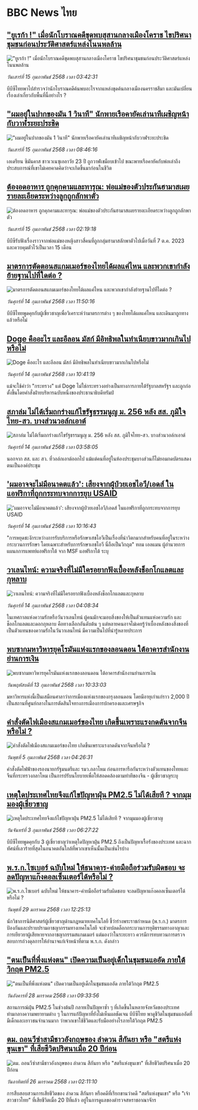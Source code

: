 # BBC News ไทย## ["ยูเรก้า !" เมื่อนักโบราณคดีขุดพบสุสานกลางเมืองโคราช ไขปริศนาชุมชนก่อนประวัติศาสตร์แหล่งโนนพลล้าน](https://www.bbc.com/thai/articles/cly40308dwpo?at_campaign=githubrss)!["ยูเรก้า !" เมื่อนักโบราณคดีขุดพบสุสานกลางเมืองโคราช ไขปริศนาชุมชนก่อนประวัติศาสตร์แหล่งโนนพลล้าน](https://ichef.bbci.co.uk/ace/standard/240/cpsprodpb/4cdf/live/c2591240-e9e3-11ef-bd1b-d536627785f2.jpg)_วันเสาร์ที่ 15 กุมภาพันธ์ 2568 เวลา 03:42:31_บีบีซีไทยพาไปสำรวจว่านักโบราณคดีค้นพบอะไรจากแหล่งขุดค้นกลางเมืองนครราชสีมา และมันเปลี่ยนเรื่องเล่าเกี่ยวกับพื้นที่นี้อย่างไร ?## ["ผมอยู่ในปากของมัน 1 วินาที" นักพายเรือคายัคเล่านาทีเผชิญหน้ากับวาฬระยะประชิด](https://www.bbc.com/thai/articles/cn57026p9z1o?at_campaign=githubrss)!["ผมอยู่ในปากของมัน 1 วินาที" นักพายเรือคายัคเล่านาทีเผชิญหน้ากับวาฬระยะประชิด](https://ichef.bbci.co.uk/ace/standard/240/cpsprodpb/542d/live/467716e0-ead8-11ef-b987-ff602c3d605d.jpg)_วันเสาร์ที่ 15 กุมภาพันธ์ 2568 เวลา 08:46:16_เอเดรียน ซิมันคาส ชาวเวเนซุเอลาวัย 23 ปี ถูกวาฬเขมือบเข้าไป ขณะพายเรือคายัคกับพ่อเล่าถึงประสบการณ์ที่เขาไม่เคยคาดคิดว่าจะเกิดขึ้นมาก่อนในชีวิต## [ต้องอดอาหาร ถูกคุกคามและทารุณ: พ่อแม่ของตัวประกันฮามาสเผยรายละเอียดระหว่างลูกถูกลักพาตัว](https://www.bbc.com/thai/articles/c4gz1jey5zyo?at_campaign=githubrss)![ต้องอดอาหาร ถูกคุกคามและทารุณ: พ่อแม่ของตัวประกันฮามาสเผยรายละเอียดระหว่างลูกถูกลักพาตัว](https://ichef.bbci.co.uk/ace/standard/240/cpsprodpb/5b52/live/61bc8c00-ea29-11ef-bd1b-d536627785f2.jpg)_วันเสาร์ที่ 15 กุมภาพันธ์ 2568 เวลา 02:19:18_บีบีซีรับฟังเรื่องราวจากพ่อแม่ของหญิงสาวสี่คนที่ถูกกลุ่มฮามาสลักพาตัวไปเมื่อวันที่ 7 ต.ค. 2023 และควบคุมตัวไว้เป็นเวลา 15 เดือน## [มาตรการตัดตอนสแกมเมอร์ของไทยได้ผลแค่ไหน และพวกเขากำลังย้ายฐานไปที่ใดต่อ ?](https://www.bbc.com/thai/articles/cd64dp43w69o?at_campaign=githubrss)![มาตรการตัดตอนสแกมเมอร์ของไทยได้ผลแค่ไหน และพวกเขากำลังย้ายฐานไปที่ใดต่อ ?](https://ichef.bbci.co.uk/ace/standard/240/cpsprodpb/c9a7/live/2c4d0870-eab9-11ef-a819-277e390a7a08.jpg)_วันศุกร์ที่ 14 กุมภาพันธ์ 2568 เวลา 11:50:16_บีบีซีไทยพูดคุยกับผู้เชี่ยวชาญเพื่อวิเคราะห์ว่ามาตรการต่าง ๆ ของไทยได้ผลแค่ไหน และเดินมาถูกทางแล้วหรือไม่## [Doge คืออะไร และอีลอน มัสก์ มีอิทธิพลในทำเนียบขาวมากเกินไปหรือไม่](https://www.bbc.com/thai/articles/cm29d1n2ly3o?at_campaign=githubrss)![Doge คืออะไร และอีลอน มัสก์ มีอิทธิพลในทำเนียบขาวมากเกินไปหรือไม่](https://ichef.bbci.co.uk/ace/standard/240/cpsprodpb/4398/live/6405c340-ea2a-11ef-a819-277e390a7a08.png)_วันศุกร์ที่ 14 กุมภาพันธ์ 2568 เวลา 10:41:19_แม้จะใช้คำว่า "กระทรวง" แต่ Doge ไม่ใช่กระทรวงอย่างเป็นทางการภายใต้รัฐบาลสหรัฐฯ และถูกก่อตั้งขึ้นโดยคำสั่งฝ่ายบริหารฉบับหนึ่งของประธานาธิบดีทรัมป์## [สภาล่ม ไม่ได้เริ่มถกร่างแก้ไขรัฐธรรมนูญ ม. 256 หลัง สส. ภูมิใจไทย-สว. บางส่วนวอล์กเอาต์](https://www.bbc.com/thai/articles/cvg8y2dvvz7o?at_campaign=githubrss)![สภาล่ม ไม่ได้เริ่มถกร่างแก้ไขรัฐธรรมนูญ ม. 256 หลัง สส. ภูมิใจไทย-สว. บางส่วนวอล์กเอาต์](https://ichef.bbci.co.uk/ace/standard/240/cpsprodpb/fcb0/live/9b390420-e9cc-11ef-bd1b-d536627785f2.jpg)_วันศุกร์ที่ 14 กุมภาพันธ์ 2568 เวลา 03:58:05_นอกจาก สส. และ สว. ที่วอล์กเอาต์ออกไป แม้แต่คนที่อยู่ในห้องประชุมบางส่วนก็ไม่ยอมกดบัตรแสดงตนเป็นองค์ประชุม## ['ผมอาจจะไม่มีอนาคตแล้ว': เสียงจากผู้ป่วยเอชไอวี/เอดส์ ในแอฟริกาที่ถูกกระทบจากการยุบ USAID](https://www.bbc.com/thai/articles/cx2p8e05y5zo?at_campaign=githubrss)!['ผมอาจจะไม่มีอนาคตแล้ว': เสียงจากผู้ป่วยเอชไอวี/เอดส์ ในแอฟริกาที่ถูกกระทบจากการยุบ USAID](https://ichef.bbci.co.uk/ace/standard/240/cpsprodpb/45cd/live/a276fe10-e9e3-11ef-99ae-3ba7c1f638fe.jpg)_วันศุกร์ที่ 14 กุมภาพันธ์ 2568 เวลา 10:16:43_"การหยุดชะงักระหว่างการรับบริการหรือรักษาเฮชไอวีเป็นเรื่องที่น่าวิตกมากสำหรับคนที่อยู่ในระหว่างกระบวนการรักษา โดยเฉพาะสำหรับการรักษาเอชไอวี นี่ถือเป็นวิกฤต" ทอม เอลแมน ผู้อำนวยการแผนกการแพทย์แอฟริกาใต้ จาก MSF แอฟริกาใต้ ระบุ## [วาเลนไทน์: ความจริงที่ไม่มีใครอยากฟังเบื้องหลังช็อกโกแลตและกุหลาบ](https://www.bbc.com/thai/articles/c5y7n7rk410o?at_campaign=githubrss)![วาเลนไทน์: ความจริงที่ไม่มีใครอยากฟังเบื้องหลังช็อกโกแลตและกุหลาบ](https://ichef.bbci.co.uk/ace/standard/240/cpsprodpb/6e80/live/1c036570-ea07-11ef-a819-277e390a7a08.jpg)_วันศุกร์ที่ 14 กุมภาพันธ์ 2568 เวลา 04:08:34_ในเทศกาลแห่งความรักหรือวันวาเลนไทน์ ผู้คนมักจะมอบสิ่งของให้เป็นตัวแทนแห่งความรัก  และช็อกโกแลตและดอกกุหลาบ คือทางเลือกอันดับต้น ๆ แต่หลายคนอาจไม่เคยรู้ว่าเบื้องหลังของสิ่งของที่เป็นตัวแทนของความรักในวันวาเลนไทน์ มีความเป็นไปที่น่ารู้หลายประการ## [พบซากมหาวิหารยุคโรมันแห่งแรกของลอนดอน ใต้อาคารสำนักงานย่านการเงิน](https://www.bbc.com/thai/articles/c39180l8vd2o?at_campaign=githubrss)![พบซากมหาวิหารยุคโรมันแห่งแรกของลอนดอน ใต้อาคารสำนักงานย่านการเงิน](https://ichef.bbci.co.uk/ace/standard/240/cpsprodpb/e866/live/884fac20-e7be-11ef-ae7d-97b156abf29f.jpg)_วันพฤหัสบดีที่ 13 กุมภาพันธ์ 2568 เวลา 10:33:03_มหาวิหารแห่งนี้เป็นเสมือนศาลาว่าการเมืองแห่งแรกของกรุงลอนดอน โดยมีอายุเก่าแก่ราว 2,000 ปี เป็นสถานที่ศูนย์กลางในการตัดสินใจทางการเมืองการปกครองและเศรษฐกิจ## [คำสั่งตัดไฟเมืองสแกมเมอร์ของไทย เกิดขึ้นเพราะแรงกดดันจากจีนหรือไม่ ?](https://www.bbc.com/thai/articles/cvg8399nnq5o?at_campaign=githubrss)![คำสั่งตัดไฟเมืองสแกมเมอร์ของไทย เกิดขึ้นเพราะแรงกดดันจากจีนหรือไม่ ?](https://ichef.bbci.co.uk/ace/standard/240/cpsprodpb/d0f5/live/5cd62af0-e2f1-11ef-bd1b-d536627785f2.jpg)_วันพุธที่ 5 กุมภาพันธ์ 2568 เวลา 04:26:31_คำสั่งตัดไฟฟ้าของรองนายกรัฐมนตรีและ รมว.กลาโหม ก่อนการหารือกันระหว่างตัวแทนของไทยและจีนที่กระทรวงกลาโหม เป็นการปรับนโยบายเพื่อให้สอดคล้องตามท่าทีของจีน - ผู้เชี่ยวชาญระบุ## [เหตุใดประเทศไทยจึงแก้ไขปัญหาฝุ่น PM2.5 ไม่ได้เสียที ? จากมุมมองผู้เชี่ยวชาญ](https://www.bbc.com/thai/articles/c5y7jv0j2y2o?at_campaign=githubrss)![เหตุใดประเทศไทยจึงแก้ไขปัญหาฝุ่น PM2.5 ไม่ได้เสียที ? จากมุมมองผู้เชี่ยวชาญ](https://ichef.bbci.co.uk/ace/standard/240/cpsprodpb/b554/live/a8a937f0-e1e4-11ef-bd1b-d536627785f2.jpg)_วันจันทร์ที่ 3 กุมภาพันธ์ 2568 เวลา 06:27:22_บีบีซีไทยพูดคุยกับ 3 ผู้เชี่ยวชาญว่าเหตุใดปัญหาฝุ่น PM2.5 ถึงเป็นปัญหาเรื้อรังของประเทศ และฉากทัศน์ที่เลวร้ายที่สุดในอนาคตอันใกล้ที่พวกเขาเห็นนั้นเป็นเช่นไรบ้าง## [พ.ร.ก.ไซเบอร์ ฉบับใหม่ ให้ธนาคาร-ค่ายมือถือร่วมรับผิดชอบ จะลดปัญหาแก๊งคอลเซ็นเตอร์ได้หรือไม่ ?](https://www.bbc.com/thai/articles/c20p51zdqnlo?at_campaign=githubrss)![พ.ร.ก.ไซเบอร์ ฉบับใหม่ ให้ธนาคาร-ค่ายมือถือร่วมรับผิดชอบ จะลดปัญหาแก๊งคอลเซ็นเตอร์ได้หรือไม่ ?](https://ichef.bbci.co.uk/ace/standard/240/cpsprodpb/e89f/live/b5cde0e0-de3b-11ef-902e-cf9b84dc1357.jpg)_วันพุธที่ 29 มกราคม 2568 เวลา 12:25:13_นักวิชาการนิติศาสตร์ผู้เชี่ยวชาญด้านกฎหมายเทคโนโลยี ชี้ว่าร่างพระราชกำหนด (พ.ร.ก.) มาตรการป้องกันและปราบปรามอาชญากรรมทางเทคโนโลยี จะช่วยปลดล็อกกระบวนการยุติธรรมทางอาญาและการเยียวยาผู้เสียหายจากอาชญากรรมสแกมเมอร์ แต่มองว่าในระยะยาว ควรมีการทบทวนการตรวจสอบการถ่วงดุลการให้อำนาจแก่เจ้าหน้าที่ตาม พ.ร.ก. ดังกล่าว## ["ตนเป็นที่พึ่งแห่งตน" เปิดความเป็นอยู่เด็กในชุมชนแออัด ภายใต้วิกฤต PM2.5](https://www.bbc.com/thai/articles/c5yekz040jro?at_campaign=githubrss)!["ตนเป็นที่พึ่งแห่งตน" เปิดความเป็นอยู่เด็กในชุมชนแออัด ภายใต้วิกฤต PM2.5](https://ichef.bbci.co.uk/ace/standard/240/cpsprodpb/882c/live/640cbdd0-dd55-11ef-a37f-eba91255dc3d.jpg)_วันอังคารที่ 28 มกราคม 2568 เวลา 09:33:56_สถานการณ์ฝุ่น PM2.5 ในช่วงต้นปี กลายเป็นปัญหาซ้ำ ๆ ที่เกิดขึ้นในหลายจังหวัดของประเทศ ท่ามกลางความพยายามต่าง ๆ ในการแก้ปัญหาที่ยังไม่เห็นผลชัดเจน บีบีซีไทย พาดูชีวิตในชุมชนแออัดที่มีเด็กและเยาวชนจำนวนมาก ว่าพวกเขาใช้ชีวิตและรับมืออย่างไรภายใต้วิกฤต PM2.5## [ตม. ถอนวีซ่าสามีชาวอังกฤษของ ลำดวน สีกันยา หรือ "สตรีแห่งขุนเขา" ที่เสียชีวิตปริศนาเมื่อ 20 ปีก่อน](https://www.bbc.com/thai/articles/c2d3jgl57eeo?at_campaign=githubrss)![ตม. ถอนวีซ่าสามีชาวอังกฤษของ ลำดวน สีกันยา หรือ "สตรีแห่งขุนเขา" ที่เสียชีวิตปริศนาเมื่อ 20 ปีก่อน](https://ichef.bbci.co.uk/ace/standard/240/cpsprodpb/a0ef/live/ee18e7e0-daff-11ef-902e-cf9b84dc1357.jpg)_วันอาทิตย์ที่ 26 มกราคม 2568 เวลา 02:11:10_การสืบสอบสวนการเสียชีวิตของ ลำดวน สีกันยา หรือคดีที่เรียกขานว่าคดี "สตรีแห่งขุนเขา" หรือ "เจ้าสาวชาวไทย" ที่เสียชีวิตเมื่อ 20 ปีที่แล้ว อยู่ในการดูแลของตำรวจสหราชอาณาจักร